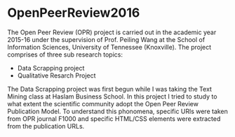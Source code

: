 # OpenPeerReview2016
The Open Peer Review (OPR) project is carried out in the academic year 2015-16 under the supervision of Prof. Peiling Wang at the School of Information Sciences, University of Tennessee (Knoxville).
The project comprises of three sub research topics:
  - Data Scrapping project
  - Qualitative Resarch Project 

The Data Scrapping project was first begun while I was taking the Text Mining class at Haslam Business School. In this project I tried to study to what extent the scientific community adopt the Open Peer Review Publication Model. To understand this phonomena, specific URls were taken from OPR journal F1000 and specific HTML/CSS elements were extracted from the publication URLs. 
